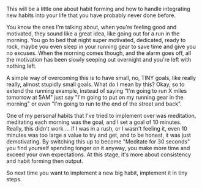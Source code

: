 This will be a little one about habit forming and how to handle integrating new habits into your life that you have probably never done before. 

You know the ones I'm talking about, when you're feeling good and motivated, they sound like a great idea, like going out for a run in the morning. You go to bed that night super motivated, dedicated, ready to rock, maybe you even sleep in your running gear to save time and give you no excuses. When the morning comes though, and the alarm goes off, all the motivation has been slowly seeping out overnight and you're left with nothing left. 

A simple way of overcoming this is to have small, no, TINY goals, like really really, almost stupidly small goals. What do I mean by this? Okay, so to extend the running example, instead of saying "I'm going to run X miles tomorrow at 5AM" just say "I'm going to put on my running gear in the morning" or even "I'm going to run to the end of the street and back". 

One of my personal habits that I've tried to implement over was meditation, meditating each morning was the goal, and I set a goal of 10 minutes. Really, this didn't work ... if I was in a rush, or I wasn't feeling it, even 10 minutes was too large a value to try and get, and to be honest, it was just demotivating. By switching this up to become "Meditate for 30 seconds" you find yourself spending longer on it anyway, you make more time and exceed your own expectations. At this stage, it's more about consistency and habit forming then output. 

So next time you want to implement a new big habit, implement it in tiny steps.